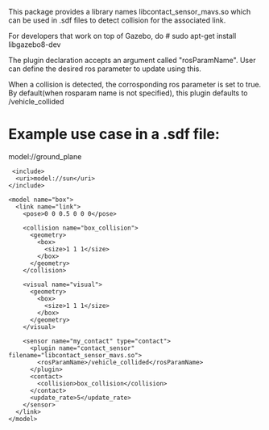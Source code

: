 This package provides a library names libcontact_sensor_mavs.so which can be
used in .sdf files to detect collision for the associated link.

For developers that work on top of Gazebo, do # sudo apt-get install libgazebo8-dev

The plugin declaration accepts an argument called "rosParamName". User can
define the desired ros parameter to update using this.

When a collision is detected, the corrosponding ros parameter is set to true.
By default(when rosparam name is not specified), this plugin defaults to
/vehicle_collided

# Example use case in a .sdf file:

<?xml version="1.0"?>
<sdf version="1.6">
  <world name="default">
    <include>
      <uri>model://ground_plane</uri>
    </include>

     <include>
      <uri>model://sun</uri>
    </include>

    <model name="box">
      <link name="link">
        <pose>0 0 0.5 0 0 0</pose>

        <collision name="box_collision">
          <geometry>
            <box>
              <size>1 1 1</size>
            </box>
          </geometry>
        </collision>

        <visual name="visual">
          <geometry>
            <box>
              <size>1 1 1</size>
            </box>
          </geometry>
        </visual>

        <sensor name="my_contact" type="contact">
          <plugin name="contact_sensor" filename="libcontact_sensor_mavs.so">
            <rosParamName>/vehicle_collided</rosParamName>
          </plugin>
          <contact>
            <collision>box_collision</collision>
          </contact>
          <update_rate>5</update_rate>
        </sensor>
      </link>
    </model>
  </world>
</sdf>
